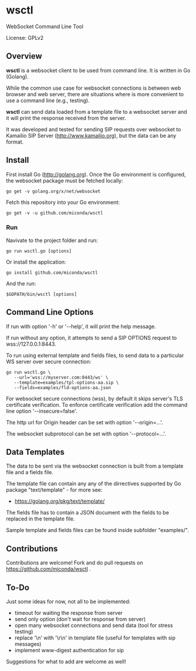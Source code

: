 # wsctl
WebSocket Command Line Tool

License: GPLv2

## Overview

**wsctl** is a websocket client to be used from command line. It is written in Go (Golang).

While the common use case for websocket connections is between web browser and web server, there are situations where is more convenient to use a command line (e.g., testing).

**wsctl** can send data loaded from a template file to a websocket server and it will print the response received from the server.

It was developed and tested for sending SIP requests over websocket to Kamailio SIP Server (http://www.kamailio.org), but the data can be any format.

## Install

First install Go (http://golang.org). Once the Go environment is configured, the websocket package must be fetched locally:

```
go get -v golang.org/x/net/websocket
```

Fetch this repository into your Go environment:

```
go get -v -u github.com/miconda/wsctl
```

### Run

Navivate to the project folder and run:

```
go run wsctl.go [options]
```

Or install the application:

```
go install github.com/miconda/wsctl
```

And the run:

```
$GOPATH/bin/wsctl [options]
```

## Command Line Options

If run with option '-h' or '--help', it will print the help message.

If run without any option, it attempts to send a SIP OPTIONS request to wss://127.0.0.1:8443.

To run using external template and fields files, to send data to a particular WS server over secure connection:

```
go run wsctl.go \
   --url='wss://myserver.com:8443/ws' \
   --template=examples/tpl-options-aa.sip \
   --fields=examples/fld-options-aa.json
```

For websocket secure connections (wss), by default it skips server's TLS certificate verification. To enforce certificate verification add the command line option '--insecure=false'.

The http url for Origin header can be set with option '--origin=...'.

The websocket subprotocol can be set with option '--protocol=...'.

## Data Templates

The data to be sent via the websocket connection is built from a template file and a fields file.

The template file can contain any any of the dirrectives supported by Go package "text/template" - for more see:

  * https://golang.org/pkg/text/template/

The fields file has to contain a JSON document with the fields to be replaced in the template file.

Sample template and fields files can be found inside subfolder "examples/".

## Contributions

Contributions are welcome! Fork and do pull requests on https://github.com/miconda/wsctl .

## To-Do

Just some ideas for now, not all to be implemented:

  * timeout for waiting the response from server
  * send only option (don't wait for response from server)
  * open many websocket connections and send data (tool for stress testing)
  * replace '\n' with '\r\n' in template file (useful for templates with sip messages)
  * implement www-digest authentication for sip

Suggestions for what to add are welcome as well!
